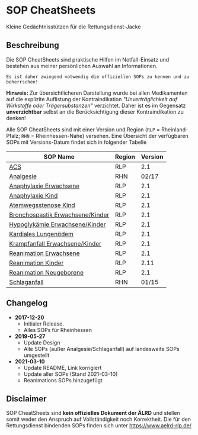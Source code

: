 # SOP CheatSheets

Kleine Gedächtnisstützen für die Rettungsdienst-Jacke


## Beschreibung

Die SOP CheatSheets sind praktische Hilfen im Notfall-Einsatz und bestehen aus meiner persönlichen
Auswahl an Informationen.
```
Es ist daher zwingend notwendig die offiziellen SOPs zu kennen und zu beherrschen!
```

**Hinweis:** Zur übersichtlicheren Darstellung wurde bei allen Medikamenten auf die explizite
Auflistung der Kontraindikation _"Unverträglichkeit auf Wirkstoffe oder Trägersubstanzen"_
verzichtet. Daher ist es im Gegensatz **unverzichtbar** selbst an die Berücksichtigung dieser
Kontraindikation zu denken!

Alle SOP CheatSheets sind mit einer Version und Region (`RLP` = Rheinland-Pfalz; `RHN` =
Rheinhessen-Nahe) versehen. Eine Übersicht der verfügbaren SOPs mit Versions-Datum findet sich in
folgender Tabelle

| SOP Name                                                                                                                   | Region | Version |
| -------------------------------------------------------------------------------------------------------------------------- | ------ | ------- |
| [ACS](https://github.com/weinshec/SOPCheatSheets/releases/latest/download/acs.pdf)                                         | RLP    | 2.1     |
| [Analgesie](https://github.com/weinshec/SOPCheatSheets/releases/latest/download/analgesie.pdf)                             | RHN    | 02/17   |
| [Anaphylaxie Erwachsene](https://github.com/weinshec/SOPCheatSheets/releases/latest/download/anaphylaxie_erw.pdf)          | RLP    | 2.1     |
| [Anaphylaxie Kind](https://github.com/weinshec/SOPCheatSheets/releases/latest/download/anaphylaxie_kind.pdf)               | RLP    | 2.1     |
| [Atemwegsstenose Kind](https://github.com/weinshec/SOPCheatSheets/releases/latest/download/atemwegsstenose_kind.pdf)       | RLP    | 2.1     |
| [Bronchospastik Erwachsene/Kinder](https://github.com/weinshec/SOPCheatSheets/releases/latest/download/bronchospastik.pdf) | RLP    | 2.1     |
| [Hypoglykämie Erwachsene/Kinder](https://github.com/weinshec/SOPCheatSheets/releases/latest/download/hypogklykaemie.pdf)   | RLP    | 2.1     |
| [Kardiales Lungenödem](https://github.com/weinshec/SOPCheatSheets/releases/latest/download/lungenoedem.pdf)                | RLP    | 2.1     |
| [Krampfanfall Erwachsene/Kinder](https://github.com/weinshec/SOPCheatSheets/releases/latest/download/krampfanfall.pdf)     | RLP    | 2.1     |
| [Reanimation Erwachsene](https://github.com/weinshec/SOPCheatSheets/releases/latest/download/reanimation_erw.pdf)          | RLP    | 2.1     |
| [Reanimation Kinder](https://github.com/weinshec/SOPCheatSheets/releases/latest/download/reanimation_kinder.pdf)           | RLP    | 2.11    |
| [Reanimation Neugeborene](https://github.com/weinshec/SOPCheatSheets/releases/latest/download/reanimation_neugeborene.pdf) | RLP    | 2.1     |
| [Schlaganfall](https://github.com/weinshec/SOPCheatSheets/releases/latest/download/schlaganfall.pdf)                       | RHN    | 01/15   |


## Changelog

+ **2017-12-20**
  - Initialer Release.
  - Alles SOPs für Rheinhessen
+ **2019-05-27**
  - Update Design
  - Alle SOPs (außer Analgesie/Schlaganfall) auf landesweite SOPs umgestellt
+ **2021-03-10**
  - Update README, Link korrigiert
  - Update aller SOPs (Stand 2021-03-10)
  - Reanimations SOPs hinzugefügt


## Disclaimer

SOP CheatSheets sind **kein offizielles Dokument der ÄLRD** und stellen
somit weder den Anspruch auf Vollständigkeit noch Korrektheit. Die für den
Rettungsdienst bindenden SOPs finden sich unter <https://www.aelrd-rlp.de/>
